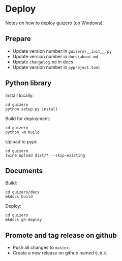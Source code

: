 # Deploy

Notes on how to deploy guizero (on Windows).

## Prepare

- Update version number in `guizero\__init__.py`
- Update version number in `docs\about.md`
- Update `changelog.md` in docs
- Update version number in `pyproject.toml` 

## Python library

Install locally:

```
cd guizero
python setup.py install
```

Build for deployment:

```
cd guizero
python -m build
```

Upload to pypi:

```
cd guizero
twine upload dist/* --skip-existing
```

## Documents

Build:

```
cd guizero/docs
mkdocs build
```

Deploy:

```
cd guizero
mkdocs gh-deploy
```

## Promote and tag release on github

- Push all changes to `master`.
- Create a new release on github named `0.0.0`. 
